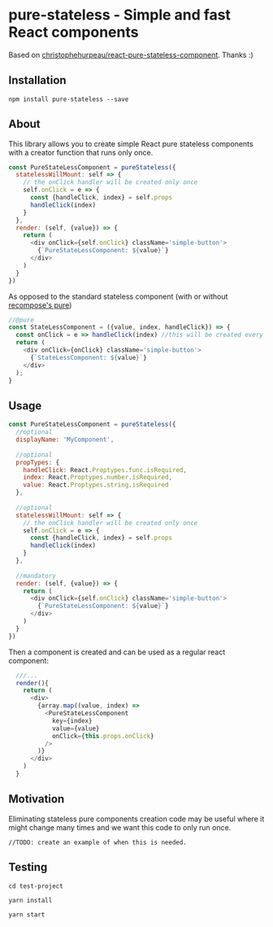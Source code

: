 # pure-stateless - Simple and fast React components

Based on [christophehurpeau/react-pure-stateless-component](https://github.com/christophehurpeau/react-pure-stateless-component). Thanks :)

## Installation
`npm install pure-stateless --save`

## About
This library allows you to create simple React pure stateless components with a creator function that runs only once.

```javascript
const PureStateLessComponent = pureStateless({
  statelessWillMount: self => {
    // the onClick handler will be created only once
    self.onClick = e => {
      const {handleClick, index} = self.props
      handleClick(index)
    }
  },
  render: (self, {value}) => {
    return (
      <div onClick={self.onClick} className='simple-button'>
        {`PureStateLessComponent: ${value}`}
      </div>
    )
  }
})
```

As opposed to the standard stateless component (with or without [recompose's pure](https://github.com/acdlite/recompose/blob/master/docs/API.md#pure))
```javascript
//@pure
const StateLessComponent = ({value, index, handleClick}) => {
  const onClick = e => handleClick(index) //this will be created every render.
  return (
    <div onClick={onClick} className='simple-button'>
      {`StateLessComponent: ${value}`}
    </div>
  );
}
```

## Usage
```javascript
const PureStateLessComponent = pureStateless({
  //optional
  displayName: 'MyComponent',
  
  //optional
  propTypes: {
    handleClick: React.Proptypes.func.isRequired,
    index: React.Proptypes.number.isRequired,
    value: React.Proptypes.string.isRequired
  },
  
  //optional
  statelessWillMount: self => {
    // the onClick handler will be created only once
    self.onClick = e => {
      const {handleClick, index} = self.props
      handleClick(index)
    }
  },
  
  //mandatory
  render: (self, {value}) => {
    return (
      <div onClick={self.onClick} className='simple-button'>
        {`PureStateLessComponent: ${value}`}
      </div>
    )
  }
})
```

Then a component is created and can be used as a regular react component:
```javascript
  ///...
  render(){
    return (
      <div>
        {array.map((value, index) =>
          <PureStateLessComponent
            key={index}
            value={value}
            onClick={this.props.onClick}
          />
        )}
      </div>
    )
  }
```

## Motivation
Eliminating stateless pure components creation code may be useful where it might change many times and we want this code to only run once.

`//TODO: create an example of when this is needed.`

## Testing
`cd test-project`

`yarn install`

`yarn start`